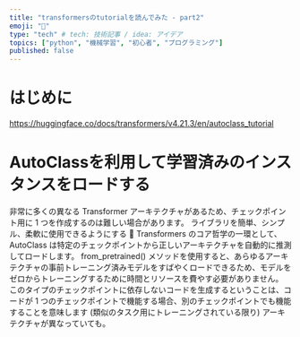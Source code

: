 ```yaml
---
title: "transformersのtutorialを読んでみた - part2"
emoji: "🎃"
type: "tech" # tech: 技術記事 / idea: アイデア
topics: ["python", "機械学習", "初心者", "プログラミング"]
published: false
---
```

# はじめに
https://huggingface.co/docs/transformers/v4.21.3/en/autoclass_tutorial

# AutoClassを利用して学習済みのインスタンスをロードする
非常に多くの異なる Transformer アーキテクチャがあるため、チェックポイント用に 1 つを作成するのは難しい場合があります。 ライブラリを簡単、シンプル、柔軟に使用できるようにする 🤗 Transformers のコア哲学の一環として、AutoClass は特定のチェックポイントから正しいアーキテクチャを自動的に推測してロードします。 from_pretrained() メソッドを使用すると、あらゆるアーキテクチャの事前トレーニング済みモデルをすばやくロードできるため、モデルをゼロからトレーニングするために時間とリソースを費やす必要がありません。 このタイプのチェックポイントに依存しないコードを生成するということは、コードが 1 つのチェックポイントで機能する場合、別のチェックポイントでも機能することを意味します (類似のタスク用にトレーニングされている限り) アーキテクチャが異なっていても。